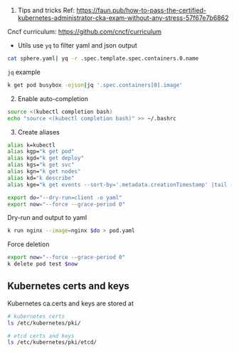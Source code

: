 1. Tips and tricks
Ref: https://faun.pub/how-to-pass-the-certified-kubernetes-administrator-cka-exam-without-any-stress-57f67e7b6862

Cncf curriculum: https://github.com/cncf/curriculum


- Utils
use `yq` to filter yaml and json output
```bash 
cat sphere.yaml| yq -r .spec.template.spec.containers.0.name
```

`jq` example
```bash
k get pod busybox -ojson|jq '.spec.containers[0].image'
```


2. Enable auto-completion
```bash
source <(kubectl completion bash)  
echo "source <(kubectl completion bash)" >> ~/.bashrc
```

3. Create aliases
```bash
alias k=kubectl  
alias kgp="k get pod"  
alias kgd="k get deploy"  
alias kgs="k get svc" 
alias kgn="k get nodes"  
alias kd="k describe"  
alias kge="k get events --sort-by='.metadata.creationTimestamp' |tail -8"

export do="--dry-run=client -o yaml"
export now="--force --grace-period 0"
```

Dry-run and output to yaml
```bash
k run nginx --image=nginx $do > pod.yaml
```

Force deletion
```bash
export now="--force --grace-period 0"
k delete pod test $now
```

## Kubernetes certs and keys

Kubernetes ca.certs and keys are stored at
```bash
# kubernetes certs
ls /etc/kubernetes/pki/

# etcd certs and keys
ls /etc/kubernetes/pki/etcd/
```